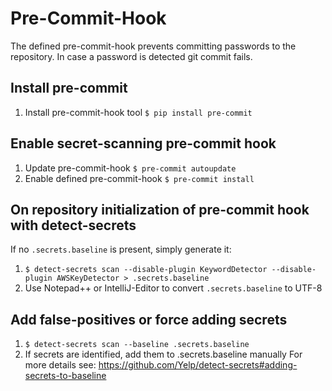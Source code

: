 # Pre-Commit-Hook
The defined pre-commit-hook prevents committing passwords to the repository. In case a password is detected
git commit fails.

## Install pre-commit
1. Install pre-commit-hook tool
   `$ pip install pre-commit`

## Enable secret-scanning pre-commit hook
1. Update pre-commit-hook
   `$ pre-commit autoupdate`
2. Enable defined pre-commit-hook
   `$ pre-commit install`

## On repository initialization of pre-commit hook with detect-secrets
If no `.secrets.baseline` is present, simply generate it:
1. `$ detect-secrets scan --disable-plugin KeywordDetector --disable-plugin AWSKeyDetector > .secrets.baseline`
2. Use Notepad++ or IntelliJ-Editor to convert `.secrets.baseline` to UTF-8

## Add false-positives or force adding secrets
1. `$ detect-secrets scan --baseline .secrets.baseline`
2. If secrets are identified, add them to .secrets.baseline manually
   For more details see: https://github.com/Yelp/detect-secrets#adding-secrets-to-baseline
